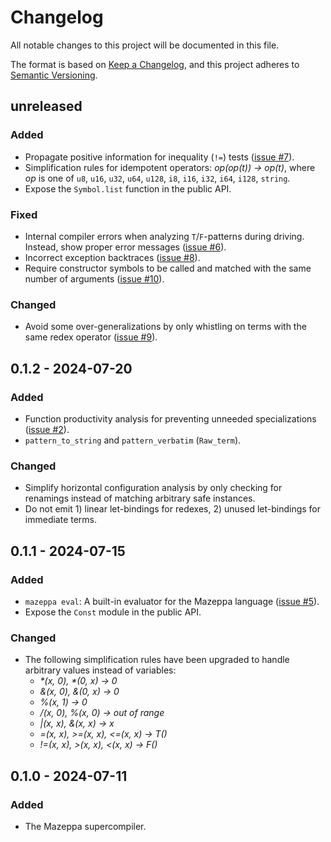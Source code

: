 # Changelog
All notable changes to this project will be documented in this file.

The format is based on [Keep a Changelog](https://keepachangelog.com/en/1.0.0/),
and this project adheres to [Semantic Versioning](https://semver.org/spec/v2.0.0.html).

## unreleased

### Added

 - Propagate positive information for inequality (`!=`) tests ([issue #7](https://github.com/mazeppa-dev/mazeppa/issues/7)).
 - Simplification rules for idempotent operators: _op(op(t)) -> op(t)_, where _op_ is one of `u8`, `u16`, `u32`, `u64`, `u128`, `i8`, `i16`, `i32`, `i64`, `i128`, `string`.
 - Expose the `Symbol.list` function in the public API.

### Fixed

 - Internal compiler errors when analyzing `T`/`F`-patterns during driving. Instead, show proper error messages ([issue #6](https://github.com/mazeppa-dev/mazeppa/issues/6)).
 - Incorrect exception backtraces ([issue #8](https://github.com/mazeppa-dev/mazeppa/issues/8)).
 - Require constructor symbols to be called and matched with the same number of arguments ([issue #10](https://github.com/mazeppa-dev/mazeppa/issues/10)).

### Changed

 - Avoid some over-generalizations by only whistling on terms with the same redex operator ([issue #9](https://github.com/mazeppa-dev/mazeppa/issues/9)).

## 0.1.2 - 2024-07-20

### Added

 - Function productivity analysis for preventing unneeded specializations ([issue #2](https://github.com/mazeppa-dev/mazeppa/issues/2)).
 - `pattern_to_string` and `pattern_verbatim` (`Raw_term`).

### Changed

 - Simplify horizontal configuration analysis by only checking for renamings instead of matching arbitrary safe instances.
 - Do not emit 1) linear let-bindings for redexes, 2) unused let-bindings for immediate terms.

## 0.1.1 - 2024-07-15

### Added

 - `mazeppa eval`: A built-in evaluator for the Mazeppa language ([issue #5](https://github.com/mazeppa-dev/mazeppa/issues/5)).
 - Expose the `Const` module in the public API.

### Changed

 - The following simplification rules have been upgraded to handle arbitrary values instead of variables:
   - _*(x, 0), *(0, x) -> 0_
   - _&(x, 0), &(0, x) -> 0_
   - _%(x, 1) -> 0_
   - _/(x, 0), %(x, 0) -> out of range_
   - _|(x, x), &(x, x) -> x_
   - _=(x, x), >=(x, x), <=(x, x) -> T()_
   - _!=(x, x), >(x, x), <(x, x) -> F()_

## 0.1.0 - 2024-07-11

### Added

 - The Mazeppa supercompiler.
